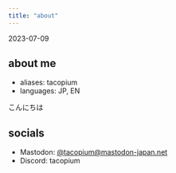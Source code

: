 ```yaml
---
title: "about"
---
```


2023-07-09

## about me
- aliases: tacopium
- languages: JP, EN

こんにちは

## socials
- Mastodon: [@tacopium@mastodon-japan.net](https://mastodon-japan.net/@tacopium)
- Discord: tacopium